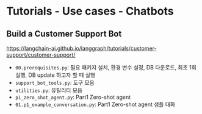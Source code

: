 # Tutorials - Use cases - Chatbots

## Build a Customer Support Bot

<https://langchain-ai.github.io/langgraph/tutorials/customer-support/customer-support/>

- `00.prerequisites.py`: 필요 패키지 설치, 환경 변수 설정, DB 다운로드, 최초 1회 실행, DB update 하고자 할 때 실행
- `support_bot_tools.py`: 도구 모음
- `utilities.py`: 유틸리티 모음
- `p1_zero_shot_agent.py`: Part1 Zero-shot agent
- `01.p1_example_conversation.py`: Part1 Zero-shot agent 샘플 대화

